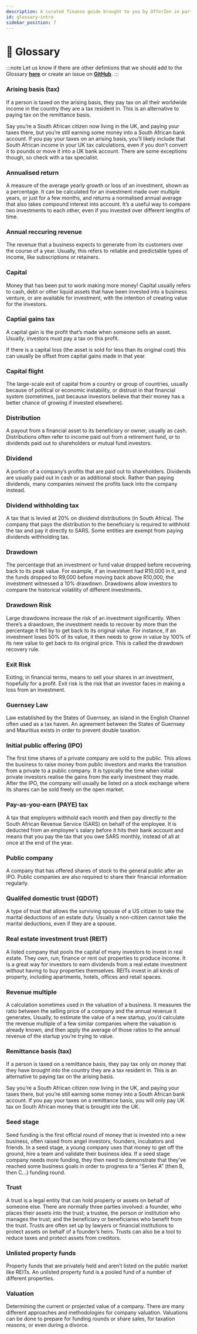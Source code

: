 ```yaml
---
description: A curated finance guide brought to you by OfferZen in partnership with Investec.
id: glossary-intro
sidebar_position: 7
---
```


#  📖 Glossary

:::note
Let us know if there are other defintions that we should add to the Glossary [**here**](https://8malmkzgvs8.typeform.com/to/oLVWxa8r) or create an issue on [**GitHub**](https://github.com/OfferZen-Community/developers-finance).
:::

### Arising basis (tax)
If a person is taxed on the arising basis, they pay tax on all their worldwide income in the country they are a tax resident in. This is an alternative to paying tax on the remittance basis.
 
Say you’re a South African citizen now living in the UK, and paying your taxes there, but you’re still earning some money into a South African bank account. If you pay your taxes on an arising basis, you’ll likely include that South African income in your UK tax calculations, even if you don’t convert it to pounds or move it into a UK bank account. There are some exceptions though, so check with a tax specialist.

### Annualised return 
A measure of the average yearly growth or loss of an investment, shown as a percentage. It can be calculated for an investment made over multiple years, or just for a few months, and returns a normalised annual average that also takes compound interest into account. It’s a useful way to compare two investments to each other, even if you invested over different lengths of time.


### Annual reccuring revenue
The revenue that a business expects to generate from its customers over the course of a year. Usually, this refers to reliable and predictable types of income, like subscriptions or retainers.


### Capital
Money that has been put to work making more money! Capital usually refers to cash, debt or other liquid assets that have been invested into a business venture, or are available for investment, with the intention of creating value for the investors.

### Captial gains tax
A capital gain is the profit that’s made when someone sells an asset. Usually, investors must pay a tax on this profit.

If there is a capital loss (the asset is sold for less than its original cost) this can usually be offset from capital gains made in that year.


### Capital flight
The large-scale exit of capital from a country or group of countries, usually because of political or economic instability, or distrust in that financial system (sometimes, just because investors believe that their money has a better chance of growing if invested elsewhere). 


### Distribution
A payout from a financial asset to its beneficiary or owner, usually as cash. Distributions often refer to income paid out from a retirement fund, or to dividends paid out to shareholders or mutual fund investors. 


### Dividend
A portion of a company’s profits that are paid out to shareholders. Dividends are usually paid out in cash or as additional stock. Rather than paying dividends, many companies reinvest the profits back into the company instead.

### Dividend withholding tax
A tax that is levied at 20% on dividend distributions (in South Africa). The company that pays the distribution to the beneficiary is required to withhold the tax and pay it directly to SARS. Some entities are exempt from paying dividends withholding tax.

### Drawdown 
The percentage that an investment or fund value dropped before recovering back to its peak value. For example, if an investment had R10,000 in it, and the funds dropped to R9,000 before moving back above R10,000, the investment witnessed a 10% drawdown. Drawdowns allow investors to compare the historical volatility of different investments.

### Drawdown Risk
Large drawdowns increase the risk of an investment significantly. When there’s a drawdown, the investment needs to recover by more than the percentage it fell by to get back to its original value. For instance, if an investment loses 50% of its value, it then needs to grow in value by 100% of its new value to get back to its original price. This is called the drawdown recovery rule. 

### Exit Risk
Exiting, in financial terms, means to sell your shares in an investment, hopefully for a profit. Exit risk is the risk that an investor faces in making a loss from an investment. 

### Guernsey Law
Law established by the States of Guernsey, an island in the English Channel often used as a tax haven. An agreement between the States of Guernsey and Mauritius exists in order to prevent double taxation.

### Initial public offering (IPO)
The first time shares of a private company are sold to the public. This allows the business to raise money from public investors and marks the transition from a private to a public company. It is typically the time when initial private investors realise the gains from the early investment they made. After the IPO, the company will usually be listed on a stock exchange where its shares can be sold freely on the open market.


### Pay-as-you-earn (PAYE) tax
A tax that employers withhold each month and then pay directly to the South African Revenue Service (SARS) on behalf of the employee. It is deducted from an employee's salary before it hits their bank account and means that you pay the tax that you owe SARS monthly, instead of all at once at the end of the year. 

### Public company
A company that has offered shares of stock to the general public after an IPO. Public companies are also required to share their financial information regularly. 

### Qualifed domestic trust (QDOT)
A type of trust that allows the surviving spouse of a US citizen to take the marital deductions of an estate duty. Usually a non-citizen cannot take the marital deductions, even if they are a spouse.


### Real estate investment trust (REIT)
A listed company that pools the capital of many investors to invest in real estate. They own, run, finance or rent out properties to produce income. It is a great way for investors to earn dividends from a real estate investment without having to buy properties themselves. REITs invest in all kinds of property, including apartments, hotels, offices and retail spaces.

### Revenue multiple
A calculation sometimes used in the valuation of a business. It measures the ratio between the selling price of a company and the annual revenue it generates. Usually, to estimate the value of a new startup, you’d calculate the revenue multiple of a few similar companies where the valuation is already known, and then apply the average of those ratios to the annual revenue of the startup you’re trying to value.

### Remittance basis (tax)
If a person is taxed on a remittance basis, they pay tax only on money that they have brought into the country they are a tax resident in. This is an alternative to paying tax on the arising basis.
 
Say you’re a South African citizen now living in the UK, and paying your taxes there, but you’re still earning some money into a South African bank account. If you pay your taxes on a remittance basis, you will only pay UK tax on South African money that is brought into the UK.
 
### Seed stage
Seed funding is the first official round of money that is invested into a new business, often raised from angel investors, founders, incubators and friends. In a seed stage, a young company uses that money to get off the ground, hire a team and validate their business idea. If a seed stage company needs more funding, they then need to demonstrate that they’ve reached some business goals in order to progress to a “Series A” (then B, then C…) funding round.

### Trust 
A trust is a legal entity that can hold property or assets on behalf of someone else. There are normally three parties involved: a founder, who places their assets into the trust; a trustee, the person or institution who manages the trust; and the beneficiary or beneficiaries who benefit from the trust. Trusts are often set up by lawyers or financial institutions to protect assets on behalf of a founder’s heirs. Trusts can also be a tool to reduce taxes and protect assets from creditors.

### Unlisted property funds
Property funds that are privately held and aren’t listed on the public market like REITs. An unlisted property fund is a pooled fund of a number of different properties. 

### Valuation
Determining the current or projected value of a company. There are many different approaches and methodologies for company valuation. Valuations can be done to prepare for funding rounds or share sales, for taxation reasons, or even during a divorce.



